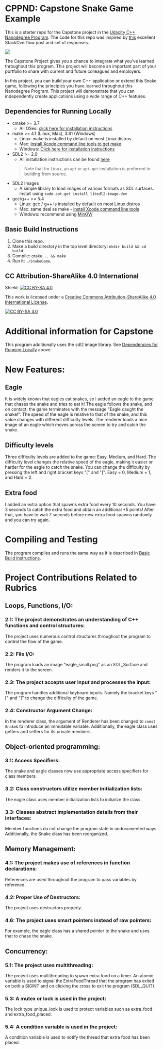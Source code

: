 # CPPND: Capstone Snake Game Example

This is a starter repo for the Capstone project in the [Udacity C++ Nanodegree Program](https://www.udacity.com/course/c-plus-plus-nanodegree--nd213). The code for this repo was inspired by [this](https://codereview.stackexchange.com/questions/212296/snake-game-in-c-with-sdl) excellent StackOverflow post and set of responses.

<img src="snake_game.gif"/>

The Capstone Project gives you a chance to integrate what you've learned throughout this program. This project will become an important part of your portfolio to share with current and future colleagues and employers.

In this project, you can build your own C++ application or extend this Snake game, following the principles you have learned throughout this Nanodegree Program. This project will demonstrate that you can independently create applications using a wide range of C++ features.

## Dependencies for Running Locally
* cmake >= 3.7
  * All OSes: [click here for installation instructions](https://cmake.org/install/)
* make >= 4.1 (Linux, Mac), 3.81 (Windows)
  * Linux: make is installed by default on most Linux distros
  * Mac: [install Xcode command line tools to get make](https://developer.apple.com/xcode/features/)
  * Windows: [Click here for installation instructions](http://gnuwin32.sourceforge.net/packages/make.htm)
* SDL2 >= 2.0
  * All installation instructions can be found [here](https://wiki.libsdl.org/Installation)
  >Note that for Linux, an `apt` or `apt-get` installation is preferred to building from source.
* SDL2 Images
  * A simple library to load images of various formats as SDL surfaces. Install using `sudo apt-get install libsdl2-image-dev`
* gcc/g++ >= 5.4
  * Linux: gcc / g++ is installed by default on most Linux distros
  * Mac: same deal as make - [install Xcode command line tools](https://developer.apple.com/xcode/features/)
  * Windows: recommend using [MinGW](http://www.mingw.org/)

## Basic Build Instructions

1. Clone this repo.
2. Make a build directory in the top level directory: `mkdir build && cd build`
3. Compile: `cmake .. && make`
4. Run it: `./SnakeGame`.


## CC Attribution-ShareAlike 4.0 International


Shield: [![CC BY-SA 4.0][cc-by-sa-shield]][cc-by-sa]

This work is licensed under a
[Creative Commons Attribution-ShareAlike 4.0 International License][cc-by-sa].

[![CC BY-SA 4.0][cc-by-sa-image]][cc-by-sa]

[cc-by-sa]: http://creativecommons.org/licenses/by-sa/4.0/
[cc-by-sa-image]: https://licensebuttons.net/l/by-sa/4.0/88x31.png
[cc-by-sa-shield]: https://img.shields.io/badge/License-CC%20BY--SA%204.0-lightgrey.svg

# Additional information for Capstone

This program additionally uses the sdl2 image library. See [Dependencies for Running Locally](#dependencies-for-running-locally) above.

# New Features:

## Eagle
It is widely known that eagles eat snakes, so I added an eagle to the game that chases the snake and tries to eat it! The eagle follows the snake, and on contact, the game terminates with the message "Eagle caught the snake!". The speed of the eagle is relative to that of the snake, and this value changes with different difficulty levels. The renderer loads a nice image of an eagle which moves across the screen to try and catch the snake.

## Difficulty levels
Three difficulty levels are added to the game: Easy, Medium, and Hard. The difficulty level changes the relative speed of the eagle, making it easier or harder for the eagle to catch the snake. You can change the difficulty by pressing the left and right bracket keys "[" and "]". Easy = 0, Medium = 1, and Hard = 2.

## Extra food
I added an extra option that spawns extra food every 10 seconds. You have 3 seconds to catch the extra food and obtain an additional +5 points! After that, you have to wait 7 seconds before new extra food spawns randomly and you can try again.

# Compiling and Testing
The program compiles and runs the same way as it is described in [Basic Build Instructions](#basic-build-instructions).

# Project Contributions Related to Rubrics

## Loops, Functions, I/O:
### 2.1: The project demonstrates an understanding of C++ functions and control structures:
The project uses numerous control structures throughout the program to control the flow of the game.
### 2.2: File I/O:
The program loads an image "eagle_small.png" as an SDL_Surface and renders it to the screen.

### 2.3: The project accepts user input and processes the input:
The program handles additional keyboard inputs. Namely the bracket keys "[" and "]" to change the difficulty of the game.

### 2.4: Constructor Argument Change:
In the renderer class, the argument of Renderer has been changed to `const Snake&` to introduce an immutable variable. Additionally, the eagle class uses getters and setters for its private members.

## Object-oriented programming:
### 3.1: Access Specifiers:
The snake and eagle classes now use appropriate access specifiers for class members.

### 3.2: Class constructors utilize member initialization lists:
The eagle class uses member initialization lists to initialize the class.

### 3.3: Classes abstract implementation details from their interfaces:
Member functions do not change the program state in undocumented ways. Additionally, the Snake class has been reorganized.

## Memory Management:
### 4.1: The project makes use of references in function declarations:
References are used throughout the program to pass variables by reference.

### 4.2: Proper Use of Destructors:
The project uses destructors properly.

### 4.6: The project uses smart pointers instead of raw pointers:
For example, the eagle class has a shared pointer to the snake and uses that to chase the snake.

## Concurrency:

### 5.1: The project uses multithreading:
The project uses multithreading to spawn extra food on a timer. An atomic<bool> variable is used to signal the ExtraFoodThread that the program has exited on both a SIGINT and on clicking the cross to exit the program (SDL_QUIT).

### 5.3: A mutex or lock is used in the project:
The lock type unique_lock is used to protect variables such as extra_food and extra_food_placed.


### 5.4: A condition variable is used in the project:
A condition variable is used to notify the thread that extra food has been placed.
